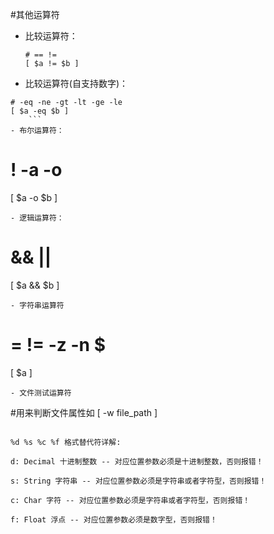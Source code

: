 #其他运算符

- 比较运算符：
    ```
    # == !=
    [ $a != $b ]
    ```
- 比较运算符(自支持数字)：
```
# -eq -ne -gt -lt -ge -le
[ $a -eq $b ]
    ```
- 布尔运算符：
```
# ! -a -o
[ $a -o $b ]
```
- 逻辑运算符：
```
# && ||
[ $a && $b ]
```
- 字符串运算符
```
# = != -z -n $
[ $a ]
```
- 文件测试运算符
```
#用来判断文件属性如 [ -w file_path ]
```

%d %s %c %f 格式替代符详解:

d: Decimal 十进制整数 -- 对应位置参数必须是十进制整数，否则报错！

s: String 字符串 -- 对应位置参数必须是字符串或者字符型，否则报错！

c: Char 字符 -- 对应位置参数必须是字符串或者字符型，否则报错！

f: Float 浮点 -- 对应位置参数必须是数字型，否则报错！
